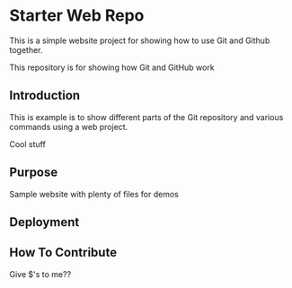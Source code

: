# Starter Web Repo

This is a simple website  project for showing how to use Git and Github together.

This repository is for showing how Git and GitHub work

## Introduction
This is example is to show different parts of the Git repository and various commands using a web project. 

Cool stuff

## Purpose

Sample website with plenty of files for demos


## Deployment


## How To Contribute
 Give $'s to me??
